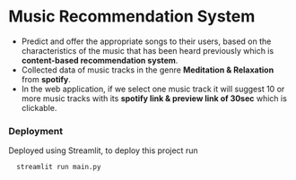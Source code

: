 # Music Recommendation System 

- Predict and offer the appropriate songs to their users, based on the characteristics of the music that has been heard
previously which is **content-based recommendation system**.
- Collected data of music tracks in the genre **Meditation & Relaxation** from **spotify**.
- In the web application, if we select one music track it will suggest 10 or more music tracks with its **spotify link & preview
link of 30sec** which is clickable.

### Deployment

Deployed using Streamlit,
to deploy this project run

```bash 
  streamlit run main.py 
```

